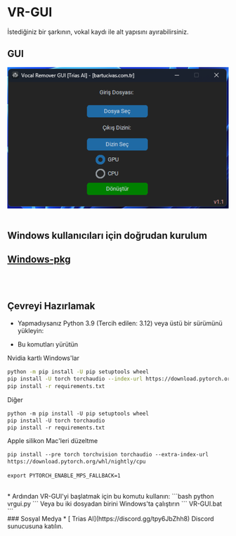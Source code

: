 # VR-GUI
İstediğiniz bir şarkının, vokal kaydı ile alt yapısını ayırabilirsiniz.
  
## GUI

![GUI](https://github.com/BartuAbiHD/VR-GUI/raw/main/docs/GUI.png)
 <br><br>
  
## Windows kullanıcıları için doğrudan kurulum
## [Windows-pkg](https://github.com/BartuAbiHD/VR-GUI/releases/tag/Windows-pkg)
  
<br><br>
## Çevreyi Hazırlamak

* Yapmadıysanız Python 3.9 (Tercih edilen: 3.12) veya üstü bir sürümünü yükleyin:

* Bu komutları yürütün

Nvidia kartlı Windows'lar
```bash
python -m pip install -U pip setuptools wheel
pip install -U torch torchaudio --index-url https://download.pytorch.org/whl/cu118
pip install -r requirements.txt
```
Diğer
```
python -m pip install -U pip setuptools wheel
pip install -U torch torchaudio 
pip install -r requirements.txt
```

Apple silikon Mac'leri düzeltme
```
pip install --pre torch torchvision torchaudio --extra-index-url https://download.pytorch.org/whl/nightly/cpu

export PYTORCH_ENABLE_MPS_FALLBACK=1
```
<br>
* Ardından VR-GUI'yi başlatmak için bu komutu kullanın:
```bash
python vrgui.py
```
Veya bu iki dosyadan birini Windows'ta çalıştırın
```
VR-GUI.bat
```
<br> 
### Sosyal Medya
* [ Trias AI](https://discord.gg/tpy6JbZhh8) Discord sunucusuna katılın.

